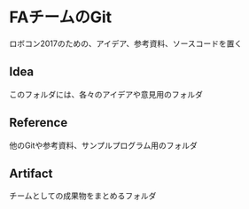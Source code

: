 FAチームのGit
====
ロボコン2017のための、アイデア、参考資料、ソースコードを置く

## Idea
このフォルダには、各々のアイデアや意見用のフォルダ

## Reference
他のGitや参考資料、サンプルプログラム用のフォルダ

## Artifact
チームとしての成果物をまとめるフォルダ
